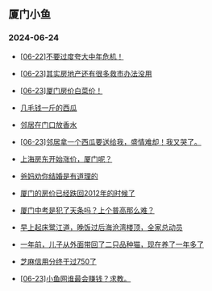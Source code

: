 ## 厦门小鱼 
### 2024-06-24

+ [[06-22]不要过度夸大中年危机！](http://bbs.xmfish.com/read-htm-tid-18208726.html)

+ [[06-23]其实房地产还有很多救市办法没用](http://bbs.xmfish.com/read-htm-tid-18208773.html)

+ [[06-23]厦门房价白菜价！](http://bbs.xmfish.com/read-htm-tid-18208957.html)

+ [几毛钱一斤的西瓜](http://bbs.xmfish.com/read-htm-tid-18208717.html)

+ [邻居在门口放香水](http://bbs.xmfish.com/read-htm-tid-18208791.html)

+ [[06-23]邻居拿一个西瓜要送给我，盛情难却！我又哭了。](http://bbs.xmfish.com/read-htm-tid-18208783.html)

+ [上海房东开始涨价，厦门呢？](http://bbs.xmfish.com/read-htm-tid-18208972.html)

+ [爸妈劝你结婚是有道理的](http://bbs.xmfish.com/read-htm-tid-18208709.html)

+ [厦门的房价已经跌回2012年的时候了](http://bbs.xmfish.com/read-htm-tid-18208919.html)

+ [厦门中考是犯了天条吗？上个普高那么难？](http://bbs.xmfish.com/read-htm-tid-18208897.html)

+ [早上起床鹭江道，晚饭过后海沧湾楼顶，全家总动员](http://bbs.xmfish.com/read-htm-tid-18209052.html)

+ [一年前，儿子从外面带回了二只品种猫，现在养了一年多了](http://bbs.xmfish.com/read-htm-tid-18208821.html)

+ [芝麻信用分终于过750了](http://bbs.xmfish.com/read-htm-tid-18208845.html)

+ [[06-23]小鱼网谁最会赚钱？求教。](http://bbs.xmfish.com/read-htm-tid-18208834.html)

